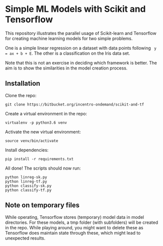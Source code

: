 # Simple ML Models with Scikit and Tensorflow

This repository illustrates the parallel usage of Scikit-learn and Tensorflow
for creating machine learning models for two simple problems.

One is a simple linear regression on a dataset with data points following ```
y = ax + b + E```. The other is a classification on the Iris data set.

Note that this is not an exercise in deciding which framework is better. The 
aim is to show the similarities in the model creation process.

## Installation
Clone the repo:
```
git clone https://bitbucket.org/incentro-ondemand/scikit-and-tf
```

Create a virtual environment in the repo:
```
virtualenv -p python3.6 venv
```

Activate the new virtual environment:
```
source venv/bin/activate
``` 

Install dependencies:
```
pip install -r requirements.txt
```

All done! The scripts should now run:
```
python linreg-sk.py
python linreg-tf.py
python classify-sk.py
python classify-tf.py
```

## Note on temporary files
While operating, Tensorflow stores (temporary) model data in model directories.
For these models, a tmp folder (with subfolders) will be created in the repo.
While playing around, you might want to delete these as Tensorflow does 
maintain state through these, which might lead to unexpected results.

